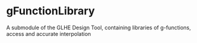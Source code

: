 # gFunctionLibrary
A submodule of the GLHE Design Tool, containing libraries of g-functions, access and accurate interpolation
